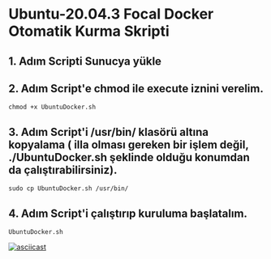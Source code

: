# Ubuntu-20.04.3 Focal Docker Otomatik Kurma Skripti

## 1. Adım Scripti Sunucya yükle

## 2. Adım Script'e chmod ile execute iznini verelim.
```
chmod +x UbuntuDocker.sh
```

## 3. Adım Script'i /usr/bin/ klasörü altına kopyalama ( illa olması gereken bir işlem değil, ./UbuntuDocker.sh şeklinde olduğu konumdan da çalıştırabilirsiniz).
```
sudo cp UbuntuDocker.sh /usr/bin/
```

## 4. Adım Script'i çalıştırıp kuruluma başlatalım.
```
UbuntuDocker.sh
```
[![asciicast](https://asciinema.org/a/439619.svg)](https://asciinema.org/a/439619)
